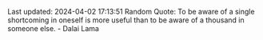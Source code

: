 Last updated: 2024-04-02 17:13:51
Random Quote: To be aware of a single shortcoming in oneself is more useful than to be aware of a thousand in someone else. - Dalai Lama